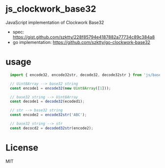 # js_clockwork_base32

JavaScript implementation of Clockwork Base32

- spec: https://gist.github.com/szktty/228f85794e4187882a77734c89c384a8
- go implementation:  https://github.com/szktty/go-clockwork-base32

# usage

```js
  import { encode32, encode32str, decode32, decode32str } from 'js/base32.mjs';

  // Uint8Array --> base32 string
  const encode1 = encode32(new Uint8Array([1]));

  // base32 string --> Uint8Array
  const decode1 = decode32(ecoded1);

  // str --> base32 string
  const encode2 = encode32str('ABC');

  // base32 string --> str
  const decocd2 = decoded32str(encode2);
```

# License

MIT
